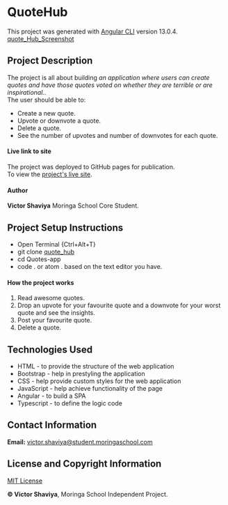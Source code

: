 # QuoteHub

This project was generated with [Angular CLI](https://github.com/angular/angular-cli) version 13.0.4.     
[quote_Hub_Screenshot](#)

## Project Description
The project is all about building *an application where users can create quotes and have those quotes voted on whether they are terrible or are inspirational.*.    
The user should be able to:   
* Create a new quote.      
* Upvote or downvote a quote.      
* Delete a quote.      
* See the number of upvotes and number of downvotes for each quote.

#### Live link to site
The project was deployed to GitHub pages for publication.     
To view the [project's live site](https://shaviyavictor.github.io/quote_hub/).

#### Author
**Victor Shaviya**
Moringa School Core Student.

## Project Setup Instructions
- Open Terminal {Ctrl+Alt+T}     
- git clone [quote_hub](https://github.com/ShaviyaVictor/quote_hub)      
- cd Quotes-app      
- code . or atom . based on the text editor you have.

#### How the project works
1. Read awesome quotes.
2. Drop an upvote for your favourite quote and a downvote for your worst quote and see the insights.
3. Post your favourite quote.
4. Delete a quote.

## Technologies Used
- HTML - to provide the structure of the web application
- Bootstrap - help in prestyling the application
- CSS - help provide custom styles for the web application
- JavaScript - help achieve functionality of the page
- Angular - to build a SPA
- Typescript - to define the logic code

## Contact Information
**Email:** [victor.shaviya@student.moringaschool.com](#)

## License and Copyright Information
[MIT License](https://github.com/ShaviyaVictor/quote_hub/blob/main/LICENSE)
   
  
**© Victor Shaviya**, Moringa School Independent Project.
